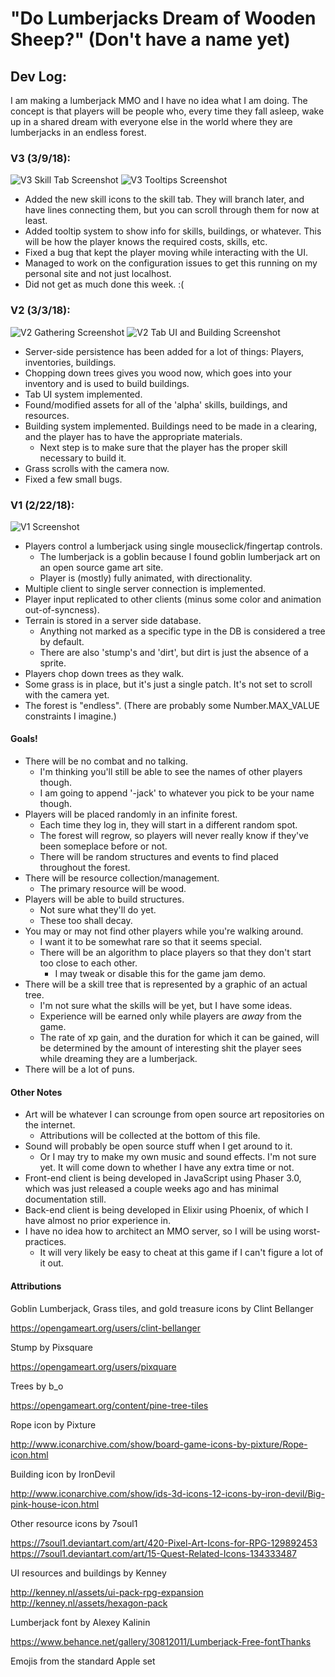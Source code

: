 # "Do Lumberjacks Dream of Wooden Sheep?" (Don't have a name yet)

## Dev Log:
I am making a lumberjack MMO and I have no idea what I am doing. The concept is that players will be people who, every time 
they fall asleep, wake up in a shared dream with everyone else in the world where they are lumberjacks in an endless forest.

### V3 (3/9/18):
![V3 Skill Tab Screenshot](https://github.com/cznrhubarb/lj-client/blob/master/ScreenshotFriday_v3_skillScroll.gif?raw=true)
![V3 Tooltips Screenshot](https://github.com/cznrhubarb/lj-client/blob/master/ScreenshotFriday_v3_tooltips.gif?raw=true)
* Added the new skill icons to the skill tab. They will branch later, and have lines connecting them, but you can scroll through them for now at least.
* Added tooltip system to show info for skills, buildings, or whatever. This will be how the player knows the required costs, skills, etc.
* Fixed a bug that kept the player moving while interacting with the UI.
* Managed to work on the configuration issues to get this running on my personal site and not just localhost.
* Did not get as much done this week. :(
  

### V2 (3/3/18):
![V2 Gathering Screenshot](https://github.com/cznrhubarb/lj-client/blob/master/ScreenshotFriday_v2_gathering.gif?raw=true)
![V2 Tab UI and Building Screenshot](https://github.com/cznrhubarb/lj-client/blob/master/ScreenshotFriday_v2_tabsNbuilding.gif?raw=true)
* Server-side persistence has been added for a lot of things: Players, inventories, buildings.
* Chopping down trees gives you wood now, which goes into your inventory and is used to build buildings.
* Tab UI system implemented.
* Found/modified assets for all of the 'alpha' skills, buildings, and resources.
* Building system implemented. Buildings need to be made in a clearing, and the player has to have the appropriate materials.
  * Next step is to make sure that the player has the proper skill necessary to build it.
* Grass scrolls with the camera now.
* Fixed a few small bugs.


### V1 (2/22/18):
![V1 Screenshot](https://github.com/cznrhubarb/lj-client/blob/master/ScreenshotFriday_v1.gif?raw=true)
* Players control a lumberjack using single mouseclick/fingertap controls.
  * The lumberjack is a goblin because I found goblin lumberjack art on an open source game art site.
  * Player is (mostly) fully animated, with directionality.
* Multiple client to single server connection is implemented.
* Player input replicated to other clients (minus some color and animation out-of-syncness).
* Terrain is stored in a server side database. 
  * Anything not marked as a specific type in the DB is considered a tree by default.
  * There are also 'stump's and 'dirt', but dirt is just the absence of a sprite.
* Players chop down trees as they walk.
* Some grass is in place, but it's just a single patch. It's not set to scroll with the camera yet.
* The forest is "endless". (There are probably some Number.MAX_VALUE constraints I imagine.)

#### Goals!
* There will be no combat and no talking. 
  * I'm thinking you'll still be able to see the names of other players though.
  * I am going to append '-jack' to whatever you pick to be your name though.
* Players will be placed randomly in an infinite forest. 
  * Each time they log in, they will start in a different random spot. 
  * The forest will regrow, so players will never really know if they've been someplace before or not. 
  * There will be random structures and events to find placed throughout the forest.
* There will be resource collection/management.
  * The primary resource will be wood.
* Players will be able to build structures.
  * Not sure what they'll do yet.
  * These too shall decay.
* You may or may not find other players while you're walking around. 
  * I want it to be somewhat rare so that it seems special.
  * There will be an algorithm to place players so that they don't start too close to each other.
    * I may tweak or disable this for the game jam demo.
* There will be a skill tree that is represented by a graphic of an actual tree.
  * I'm not sure what the skills will be yet, but I have some ideas.
  * Experience will be earned only while players are _away_ from the game.
  * The rate of xp gain, and the duration for which it can be gained, will be determined by the amount of interesting shit the player sees while dreaming they are a lumberjack.
* There will be a lot of puns.

#### Other Notes
* Art will be whatever I can scrounge from open source art repositories on the internet.
  * Attributions will be collected at the bottom of this file.
* Sound will probably be open source stuff when I get around to it.
  * Or I may try to make my own music and sound effects. I'm not sure yet. It will come down to whether I have any extra time or not.
* Front-end client is being developed in JavaScript using Phaser 3.0, which was just released a couple weeks ago and has minimal documentation still.
* Back-end client is being developed in Elixir using Phoenix, of which I have almost no prior experience in.
* I have no idea how to architect an MMO server, so I will be using worst-practices.
  * It will very likely be easy to cheat at this game if I can't figure a lot of it out.

#### Attributions
Goblin Lumberjack, Grass tiles, and gold treasure icons by Clint Bellanger
 
  https://opengameart.org/users/clint-bellanger

Stump by Pixsquare

  https://opengameart.org/users/pixquare

Trees by b_o

  https://opengameart.org/content/pine-tree-tiles

Rope icon by Pixture

  http://www.iconarchive.com/show/board-game-icons-by-pixture/Rope-icon.html

Building icon by IronDevil

  http://www.iconarchive.com/show/ids-3d-icons-12-icons-by-iron-devil/Big-pink-house-icon.html

Other resource icons by 7soul1

  https://7soul1.deviantart.com/art/420-Pixel-Art-Icons-for-RPG-129892453
  https://7soul1.deviantart.com/art/15-Quest-Related-Icons-134333487

UI resources and buildings by Kenney

  http://kenney.nl/assets/ui-pack-rpg-expansion
  http://kenney.nl/assets/hexagon-pack
  
Lumberjack font by Alexey Kalinin

  https://www.behance.net/gallery/30812011/Lumberjack-Free-fontThanks

Emojis from the standard Apple set